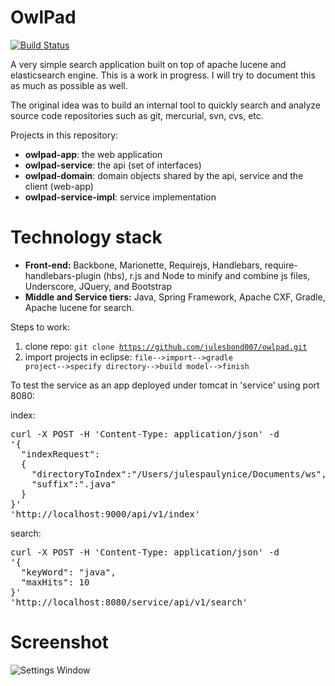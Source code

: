 OwlPad
==========
[![Build Status](https://travis-ci.org/julesbond007/owlpad.svg)](https://travis-ci.org/julesbond007/owlpad)

A very simple search application built on top of apache lucene and elasticsearch engine.  This is a work in progress.  I will try to document this as much as possible as well.

The original idea was to build an internal tool to quickly search and analyze source code repositories such as git, mercurial, svn, cvs, etc.

Projects in this repository: 

<ul>
<li><b>owlpad-app</b>: the web application</li>
<li><b>owlpad-service</b>: the api (set of interfaces)</li>
<li><b>owlpad-domain</b>: domain objects shared by the api, service and the client (web-app)</li>
<li><b>owlpad-service-impl</b>: service implementation</li>
</ul>

Technology stack
================
<ul>
<li><b>Front-end:</b> Backbone, Marionette, Requirejs, Handlebars, require-handlebars-plugin (hbs), r.js and Node to minify and combine js files, Underscore, JQuery, and Bootstrap</li>
<li><b>Middle and Service tiers:</b> Java, Spring Framework, Apache CXF, Gradle, Apache lucene for search.</li>
</ul>

Steps to work:

1. clone repo: 
  <code>git clone https://github.com/julesbond007/owlpad.git</code>
2. import projects in eclipse:
  <code>file-->import-->gradle project-->specify directory-->build model-->finish</code>

<p>To test the service as an app deployed under tomcat in 'service' using port 8080:</p>

index:
<pre>curl -X POST -H 'Content-Type: application/json' -d 
'{
  "indexRequest":
  {
    "directoryToIndex":"/Users/julespaulynice/Documents/ws",
    "suffix":".java"
  }
}' 
'http://localhost:9000/api/v1/index'
</pre>

search:

<pre>curl -X POST -H 'Content-Type: application/json' -d 
'{
  "keyWord": "java",
  "maxHits": 10
}' 
'http://localhost:8080/service/api/v1/search'
</pre>

Screenshot
==========
![Settings Window](https://raw.github.com/julesbond007/owlpad/master/owlpad-app/src/main/webapp/resources/img/screenshot.png)
